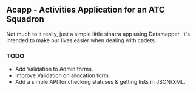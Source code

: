 Acapp - Activities Application for an ATC Squadron
--------------------------------------------------

Not much to it really, just a simple little sinatra app using Datamapper. It's intended to make our lives easier when dealing with cadets.

### TODO
- Add Validation to Admin forms.
- Improve Validation on allocation form.
- Add a simple API for checking statuses & getting lists in JSON/XML.